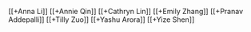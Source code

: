 [[+Anna Li]]
[[+Annie Qin]]
[[+Cathryn Lin]]
[[+Emily Zhang]]
[[+Pranav Addepalli]]
[[+Tilly Zuo]]
[[+Yashu Arora]]
[[+Yize Shen]]
